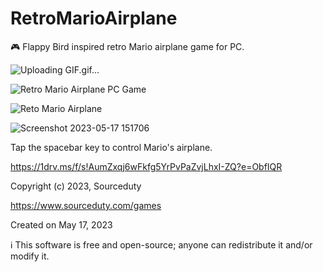 # RetroMarioAirplane
🎮 Flappy Bird inspired retro Mario airplane game for PC.

![Uploading GIF.gif…]()

![Retro Mario Airplane PC Game](https://github.com/sourceduty/RetroMarioAirplane/assets/123030236/6e65e76b-675f-4377-9c89-531092a0aba9)

![Reto Mario Airplane](https://github.com/sourceduty/RetroMarioAirplane/assets/123030236/24bb9ccf-f53d-4949-b7a3-59d8b32f9e99)

![Screenshot 2023-05-17 151706](https://github.com/sourceduty/RetroMarioAirplane/assets/123030236/37ea34d5-37f9-464f-8611-673ec595f225)

Tap the spacebar key to control Mario's airplane.

https://1drv.ms/f/s!AumZxqj6wFkfg5YrPvPaZvjLhxI-ZQ?e=ObfIQR

Copyright (c) 2023, Sourceduty

https://www.sourceduty.com/games

Created on May 17, 2023

ℹ️ This software is free and open-source; anyone can redistribute it and/or modify it.

